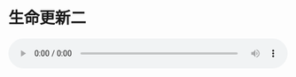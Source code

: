 # 生命更新二

<audio style="width: 100%;" preload="false" controls controlslist="nodownload"><source src="http://file.simai.life/audio/mp3/old/18896.mp3" type="audio/mpeg">Your browser does not support the audio element.</audio>


